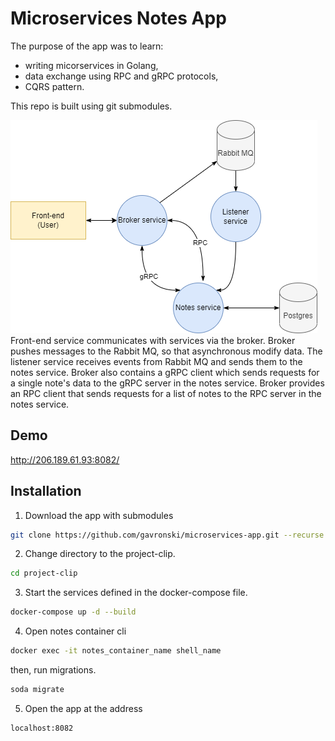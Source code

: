 

# Microservices Notes App

The purpose of the app was to learn:
* writing micorservices in Golang,
* data exchange using RPC and gRPC protocols, 
* CQRS pattern.

This repo is built using git submodules.

![Diagram](https://github.com/gavronski/microservices-app/blob/main/diagram.png)
Front-end service communicates with services via the broker.
Broker pushes messages to the Rabbit MQ, so that asynchronous modify data. The listener service receives events from Rabbit MQ and sends them to the notes service. Broker also contains a gRPC client which sends requests for a single note's data to the gRPC server in the notes service. Broker provides an RPC client that sends requests for a list of notes to the RPC server in the notes service.


## Demo
http://206.189.61.93:8082/

## Installation

1. Download the app with submodules

```bash
git clone https://github.com/gavronski/microservices-app.git --recurse 
```
2. Change directory to the project-clip.
```bash 
cd project-clip
```
3. Start the services defined in the docker-compose file.
```bash
docker-compose up -d --build 
```
4. Open notes container cli 
```bash
docker exec -it notes_container_name shell_name
```
then, run migrations.
```bash
soda migrate
```
5. Open the app at the address 
```bash 
localhost:8082
``` 



